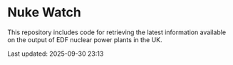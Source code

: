 # Nuke Watch

This repository includes code for retrieving the latest information available on the output of EDF nuclear power plants in the UK.

Last updated: 2025-09-30 23:13